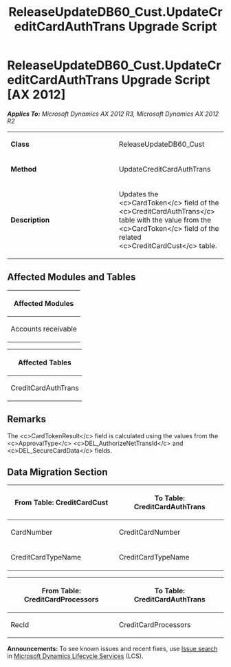 ﻿---
title: ReleaseUpdateDB60_Cust.UpdateCreditCardAuthTrans Upgrade Script
TOCTitle: ReleaseUpdateDB60_Cust.UpdateCreditCardAuthTrans Upgrade Script
ms:assetid: b49375f2-155d-209e-1792-a2290db51af2
ms:mtpsurl: https://msdn.microsoft.com/en-us/library/JJ736977(v=AX.60)
ms:contentKeyID: 49710662
ms.date: 05/18/2015
mtps_version: v=AX.60
---

# ReleaseUpdateDB60\_Cust.UpdateCreditCardAuthTrans Upgrade Script [AX 2012]


_**Applies To:** Microsoft Dynamics AX 2012 R3, Microsoft Dynamics AX 2012 R2_

<table>
<colgroup>
<col style="width: 50%" />
<col style="width: 50%" />
</colgroup>
<tbody>
<tr class="odd">
<td><p><strong>Class</strong></p></td>
<td><p>ReleaseUpdateDB60_Cust</p></td>
</tr>
<tr class="even">
<td><p><strong>Method</strong></p></td>
<td><p>UpdateCreditCardAuthTrans</p></td>
</tr>
<tr class="odd">
<td><p><strong>Description</strong></p></td>
<td><p>Updates the &lt;c&gt;CardToken&lt;/c&gt; field of the &lt;c&gt;CreditCardAuthTrans&lt;/c&gt; table with the value from the &lt;c&gt;CardToken&lt;/c&gt; field of the related &lt;c&gt;CreditCardCust&lt;/c&gt; table.</p></td>
</tr>
</tbody>
</table>


## Affected Modules and Tables

<table>
<colgroup>
<col style="width: 100%" />
</colgroup>
<thead>
<tr class="header">
<th><p>Affected Modules</p></th>
</tr>
</thead>
<tbody>
<tr class="odd">
<td><p>Accounts receivable</p></td>
</tr>
</tbody>
</table>


<table>
<colgroup>
<col style="width: 100%" />
</colgroup>
<thead>
<tr class="header">
<th><p>Affected Tables</p></th>
</tr>
</thead>
<tbody>
<tr class="odd">
<td><p>CreditCardAuthTrans</p></td>
</tr>
</tbody>
</table>


## Remarks

The \<c\>CardTokenResult\</c\> field is calculated using the values from the \<c\>ApprovalType\</c\> \<c\>DEL\_AuthorizeNetTransId\</c\> and \<c\>DEL\_SecureCardData\</c\> fields.

## Data Migration Section

<table>
<colgroup>
<col style="width: 50%" />
<col style="width: 50%" />
</colgroup>
<thead>
<tr class="header">
<th><p>From Table: CreditCardCust</p></th>
<th><p>To Table: CreditCardAuthTrans</p></th>
</tr>
</thead>
<tbody>
<tr class="odd">
<td><p>CardNumber</p></td>
<td><p>CreditCardNumber</p></td>
</tr>
<tr class="even">
<td><p>CreditCardTypeName</p></td>
<td><p>CreditCardTypeName</p></td>
</tr>
</tbody>
</table>


<table>
<colgroup>
<col style="width: 50%" />
<col style="width: 50%" />
</colgroup>
<thead>
<tr class="header">
<th><p>From Table: CreditCardProcessors</p></th>
<th><p>To Table: CreditCardAuthTrans</p></th>
</tr>
</thead>
<tbody>
<tr class="odd">
<td><p>RecId</p></td>
<td><p>CreditCardProcessors</p></td>
</tr>
</tbody>
</table>

  
**Announcements:** To see known issues and recent fixes, use [Issue search](http://go.microsoft.com/fwlink/?linkid=389258) in [Microsoft Dynamics Lifecycle Services](http://go.microsoft.com/fwlink/?linkid=306505) (LCS).

